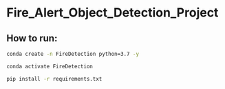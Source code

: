 # Fire_Alert_Object_Detection_Project


## How to run:

```bash
conda create -n FireDetection python=3.7 -y
```

```bash
conda activate FireDetection
```

```bash
pip install -r requirements.txt
```
